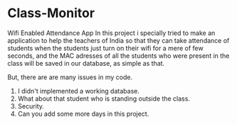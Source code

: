 # Class-Monitor
Wifi Enabled Attendance App
In this project i specially tried to make an application to help the teachers of India so that they can take attendance of students when the students just turn on their wifi for a mere of few seconds, and the MAC adresses of all the students who were present in the class will be saved in our database, as simple as that.

But, there are are many issues in my code.  
1) I didn't implemented a working database.  
2) What about that student who is standing outside the class.  
3) Security.  
4) Can you add some more days in this project.  
